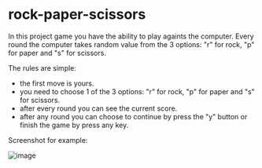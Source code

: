 # rock-paper-scissors
In this project game you have the ability to play againts the computer.
Every round the computer takes random value from the 3 options: "r" for rock, "p" for paper and "s" for scissors.

The rules are simple:
- the first move is yours.
- you need to choose 1 of the 3 options: "r" for rock, "p" for paper and "s" for scissors.
- after every round you can see the current score.
- after any round you can choose to continue by press the "y" button or finish the game by press any key.


Screenshot for example:

![image](https://user-images.githubusercontent.com/96150039/170717307-05dda9ac-cda5-4aba-958e-c60b1167d74a.png)

